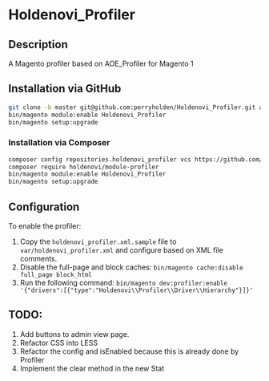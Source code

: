 # Holdenovi_Profiler

## Description

A Magento profiler based on AOE_Profiler for Magento 1

## Installation via GitHub

```bash
git clone -b master git@github.com:perryholden/Holdenovi_Profiler.git app/code/Holdenovi/Profiler
bin/magento module:enable Holdenovi_Profiler
bin/magento setup:upgrade
```

### Installation via Composer

```bash
composer config repositories.holdenovi_profiler vcs https://github.com/perryholden/Holdenovi_Profiler.git
composer require holdenovi/module-profiler
bin/magento module:enable Holdenovi_Profiler
bin/magento setup:upgrade
```

## Configuration

To enable the profiler:

1. Copy the `holdenovi_profiler.xml.sample` file to `var/holdenovi_profiler.xml` and configure based on XML file comments.
2. Disable the full-page and block caches: `bin/magento cache:disable full_page block_html`
3. Run the following command: `bin/magento dev:profiler:enable '{"drivers":[{"type":"Holdenovi\\Profiler\\Driver\\Hierarchy"}]}'`

## TODO:

1. Add buttons to admin view page.
2. Refactor CSS into LESS
3. Refactor the config and isEnabled because this is already done by Profiler
4. Implement the clear method in the new Stat